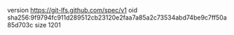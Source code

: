 version https://git-lfs.github.com/spec/v1
oid sha256:9f9794fc911d289512cb23120e2faa7a85a2c73534abd74be9c7ff50a85d703c
size 1201
